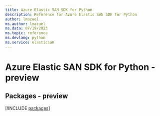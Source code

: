 ```yaml
---
title: Azure Elastic SAN SDK for Python
description: Reference for Azure Elastic SAN SDK for Python
author: lmazuel
ms.author: lmazuel
ms.data: 07/19/2023
ms.topic: reference
ms.devlang: python
ms.service: elasticsan
---
```

# Azure Elastic SAN SDK for Python - preview
## Packages - preview
[!INCLUDE [packages](elastic-san-index.md)]